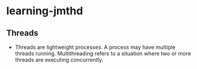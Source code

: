 # learning-jmthd
## Threads
- Threads are lightweight processes. A process may have multiple threads running. Multithreading refers to a situation where two or more threads are executing concurrently.
